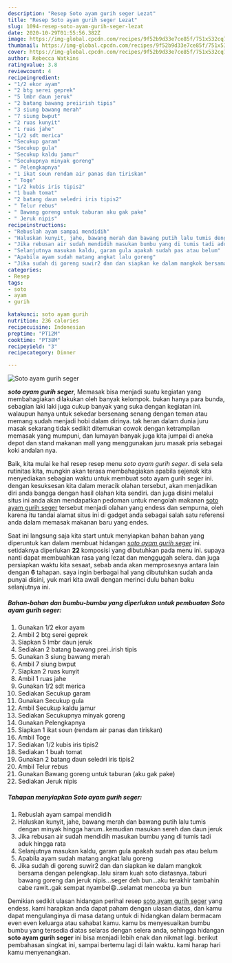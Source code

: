 ```yaml
---
description: "Resep Soto ayam gurih seger Lezat"
title: "Resep Soto ayam gurih seger Lezat"
slug: 1094-resep-soto-ayam-gurih-seger-lezat
date: 2020-10-29T01:55:56.382Z
image: https://img-global.cpcdn.com/recipes/9f52b9d33e7ce85f/751x532cq70/soto-ayam-gurih-seger-foto-resep-utama.jpg
thumbnail: https://img-global.cpcdn.com/recipes/9f52b9d33e7ce85f/751x532cq70/soto-ayam-gurih-seger-foto-resep-utama.jpg
cover: https://img-global.cpcdn.com/recipes/9f52b9d33e7ce85f/751x532cq70/soto-ayam-gurih-seger-foto-resep-utama.jpg
author: Rebecca Watkins
ratingvalue: 3.8
reviewcount: 4
recipeingredient:
- "1/2 ekor ayam"
- "2 btg serei geprek"
- "5 lmbr daun jeruk"
- "2 batang bawang preiirish tipis"
- "3 siung bawang merah"
- "7 siung bwput"
- "2 ruas kunyit"
- "1 ruas jahe"
- "1/2 sdt merica"
- "Secukup garam"
- "Secukup gula"
- "Secukup kaldu jamur"
- "Secukupnya minyak goreng"
- " Pelengkapnya"
- "1 ikat soun rendam air panas dan tiriskan"
- " Toge"
- "1/2 kubis iris tipis2"
- "1 buah tomat"
- "2 batang daun seledri iris tipis2"
- " Telur rebus"
- " Bawang goreng untuk taburan aku gak pake"
- " Jeruk nipis"
recipeinstructions:
- "Rebuslah ayam sampai mendidih"
- "Haluskan kunyit, jahe, bawang merah dan bawang putih lalu tumis dengan minyak hingga harum..kemudian masukan sereh dan daun jeruk"
- "Jika rebusan air sudah mendidih masukan bumbu yang di tumis tadi aduk hingga rata"
- "Selanjutnya masukan kaldu, garam gula apakah sudah pas atau belum"
- "Apabila ayam sudah matang angkat lalu goreng"
- "Jika sudah di goreng suwir2 dan dan siapkan ke dalam mangkok bersama dengan pelengkap..lalu siram kuah soto diatasnya..taburi bawang goreng dan jeruk nipis...seger deh bun...aku terakhir tambahin cabe rawit..gak sempat nyambel😄..selamat mencoba ya bun"
categories:
- Resep
tags:
- soto
- ayam
- gurih

katakunci: soto ayam gurih 
nutrition: 236 calories
recipecuisine: Indonesian
preptime: "PT12M"
cooktime: "PT38M"
recipeyield: "3"
recipecategory: Dinner

---
```



![Soto ayam gurih seger](https://img-global.cpcdn.com/recipes/9f52b9d33e7ce85f/751x532cq70/soto-ayam-gurih-seger-foto-resep-utama.jpg)

<b><i>soto ayam gurih seger</i></b>, Memasak bisa menjadi suatu kegiatan yang membahagiakan dilakukan oleh banyak kelompok. bukan hanya para bunda, sebagian laki laki juga cukup banyak yang suka dengan kegiatan ini. walaupun hanya untuk sekedar bersenang senang dengan teman atau memang sudah menjadi hobi dalam dirinya. tak heran dalam dunia juru masak sekarang tidak sedikit ditemukan cowok dengan ketrampilan memasak yang mumpuni, dan lumayan banyak juga kita jumpai di aneka depot dan stand makanan mall yang menggunakan juru masak pria sebagai koki andalan nya.



Baik, kita mulai ke hal resep resep menu <i>soto ayam gurih seger</i>. di sela sela rutinitas kita, mungkin akan terasa membahagiakan apabila sejenak kita menyediakan sebagian waktu untuk membuat soto ayam gurih seger ini. dengan kesuksesan kita dalam meracik olahan tersebut, akan menjadikan diri anda bangga dengan hasil olahan kita sendiri. dan juga disini melalui situs ini anda akan mendapatkan pedoman untuk mengolah makanan <u>soto ayam gurih seger</u> tersebut menjadi olahan yang endess dan sempurna, oleh karena itu tandai alamat situs ini di gadget anda sebagai salah satu referensi anda dalam memasak makanan baru yang endes.


Saat ini langsung saja kita start untuk menyiapkan bahan bahan yang diperuntuk kan dalam membuat hidangan <u><i>soto ayam gurih seger</i></u> ini. setidaknya diperlukan <b>22</b> komposisi yang dibutuhkan pada menu ini. supaya nanti dapat membuahkan rasa yang lezat dan menggugah selera. dan juga persiapkan waktu kita sesaat, sebab anda akan memprosesnya antara lain dengan <b>6</b> tahapan. saya ingin berbagai hal yang dibutuhkan sudah anda punyai disini, yuk mari kita awali dengan merinci dulu bahan baku selanjutnya ini.

<!--inarticleads1-->

##### Bahan-bahan dan bumbu-bumbu yang diperlukan untuk pembuatan Soto ayam gurih seger:

1. Gunakan 1/2 ekor ayam
1. Ambil 2 btg serei geprek
1. Siapkan 5 lmbr daun jeruk
1. Sediakan 2 batang bawang prei..irish tipis
1. Gunakan 3 siung bawang merah
1. Ambil 7 siung bwput
1. Siapkan 2 ruas kunyit
1. Ambil 1 ruas jahe
1. Gunakan 1/2 sdt merica
1. Sediakan Secukup garam
1. Gunakan Secukup gula
1. Ambil Secukup kaldu jamur
1. Sediakan Secukupnya minyak goreng
1. Gunakan  Pelengkapnya
1. Siapkan 1 ikat soun (rendam air panas dan tiriskan)
1. Ambil  Toge
1. Sediakan 1/2 kubis iris tipis2
1. Sediakan 1 buah tomat
1. Gunakan 2 batang daun seledri iris tipis2
1. Ambil  Telur rebus
1. Gunakan  Bawang goreng untuk taburan (aku gak pake)
1. Sediakan  Jeruk nipis




<!--inarticleads2-->

##### Tahapan menyiapkan Soto ayam gurih seger:

1. Rebuslah ayam sampai mendidih
1. Haluskan kunyit, jahe, bawang merah dan bawang putih lalu tumis dengan minyak hingga harum..kemudian masukan sereh dan daun jeruk
1. Jika rebusan air sudah mendidih masukan bumbu yang di tumis tadi aduk hingga rata
1. Selanjutnya masukan kaldu, garam gula apakah sudah pas atau belum
1. Apabila ayam sudah matang angkat lalu goreng
1. Jika sudah di goreng suwir2 dan dan siapkan ke dalam mangkok bersama dengan pelengkap..lalu siram kuah soto diatasnya..taburi bawang goreng dan jeruk nipis...seger deh bun...aku terakhir tambahin cabe rawit..gak sempat nyambel😄..selamat mencoba ya bun




Demikian sedikit ulasan hidangan perihal resep <u>soto ayam gurih seger</u> yang endess. kami harapkan anda dapat paham dengan ulasan diatas, dan kamu dapat mengulanginya di masa datang untuk di hidangkan dalam bermacam even even keluarga atau sahabat kamu. kamu bs menyesuaikan bumbu bumbu yang tersedia diatas selaras dengan selera anda, sehingga hidangan <b>soto ayam gurih seger</b> ini bisa menjadi lebih enak dan nikmat lagi. berikut pembahasan singkat ini, sampai bertemu lagi di lain waktu. kami harap hari kamu menyenangkan.
